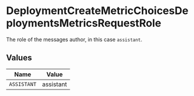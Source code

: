 # DeploymentCreateMetricChoicesDeploymentsMetricsRequestRole

The role of the messages author, in this case `assistant`.


## Values

| Name        | Value       |
| ----------- | ----------- |
| `ASSISTANT` | assistant   |